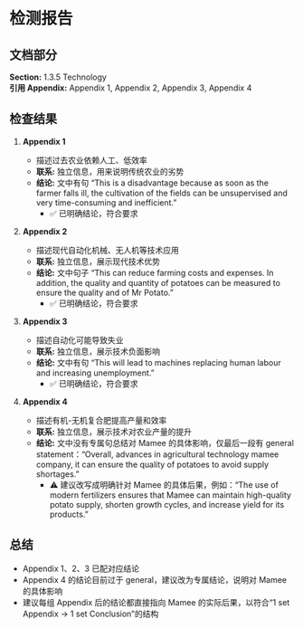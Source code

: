 # 检测报告

## 文档部分
**Section:** 1.3.5 Technology  
**引用 Appendix:** Appendix 1, Appendix 2, Appendix 3, Appendix 4  

## 检查结果

1. **Appendix 1**  
   - 描述过去农业依赖人工、低效率  
   - **联系:** 独立信息，用来说明传统农业的劣势  
   - **结论:** 文中有句 “This is a disadvantage because as soon as the farmer falls ill, the cultivation of the fields can be unsupervised and very time-consuming and inefficient.”  
     - ✅ 已明确结论，符合要求

2. **Appendix 2**  
   - 描述现代自动化机械、无人机等技术应用  
   - **联系:** 独立信息，展示现代技术优势  
   - **结论:** 文中句子 “This can reduce farming costs and expenses. In addition, the quality and quantity of potatoes can be measured to ensure the quality and of Mr Potato.”  
     - ✅ 已明确结论，符合要求

3. **Appendix 3**  
   - 描述自动化可能导致失业  
   - **联系:** 独立信息，展示技术负面影响  
   - **结论:** 文中有句 “This will lead to machines replacing human labour and increasing unemployment.”  
     - ✅ 已明确结论，符合要求

4. **Appendix 4**  
   - 描述有机-无机复合肥提高产量和效率  
   - **联系:** 独立信息，展示技术对农业产量的提升  
   - **结论:** 文中没有专属句总结对 Mamee 的具体影响，仅最后一段有 general statement：“Overall, advances in agricultural technology mamee company, it can ensure the quality of potatoes to avoid supply shortages.”  
     - ⚠️ 建议改写成明确针对 Mamee 的具体后果，例如：“The use of modern fertilizers ensures that Mamee can maintain high-quality potato supply, shorten growth cycles, and increase yield for its products.”

## 总结
- Appendix 1、2、3 已配对应结论  
- Appendix 4 的结论目前过于 general，建议改为专属结论，说明对 Mamee 的具体影响  
- 建议每组 Appendix 后的结论都直接指向 Mamee 的实际后果，以符合“1 set Appendix → 1 set Conclusion”的结构

